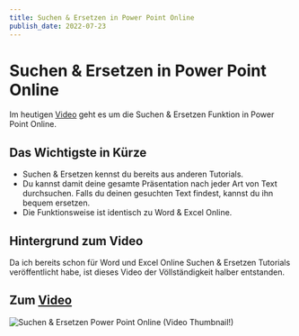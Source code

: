 ```yaml
---
title: Suchen & Ersetzen in Power Point Online
publish_date: 2022-07-23
---
```


# Suchen & Ersetzen in Power Point Online

Im heutigen [Video](https://www.youtube.com/watch?v=Tw4q17AbDdY) geht es um die Suchen & Ersetzen Funktion in Power Point Online. 

## Das Wichtigste in Kürze

* Suchen & Ersetzen kennst du bereits aus anderen Tutorials.
* Du kannst damit deine gesamte Präsentation nach jeder Art von Text durchsuchen. Falls du deinen gesuchten Text findest, kannst du ihn bequem ersetzen.
* Die Funktionsweise ist identisch zu Word & Excel Online.

## Hintergrund zum Video

Da ich bereits schon für Word und Excel Online Suchen & Ersetzen Tutorials  veröffentlicht habe, ist dieses Video der Völlständigkeit halber entstanden. 

## Zum [Video](https://www.youtube.com/watch?v=Tw4q17AbDdY)

![Suchen & Ersetzen Power Point Online (Video Thumbnail!)](../thumbnails/Fertig352.jpg "Suchen & Ersetzen Power Point Online (Video Thumbnail!)")